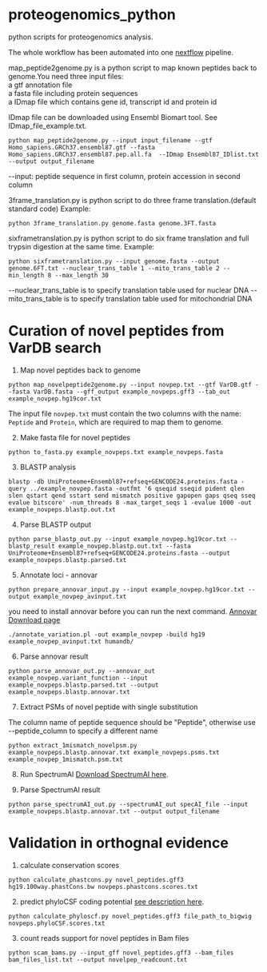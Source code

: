 # proteogenomics_python
python scripts for proteogenomics analysis.

The whole workflow has been automated into one [nextflow](https://github.com/lehtiolab/proteogenomics-analysis-workflow) pipeline.

map_peptide2genome.py is a python script to map known peptides back to genome.You need three input files:  
a gtf annotation file  
a fasta file including protein sequences  
a IDmap file which contains gene id, transcript id and protein id  

IDmap file can be downloaded using Ensembl Biomart tool. See IDmap_file_example.txt. 

`python map_peptide2genome.py --input input_filename --gtf Homo_sapiens.GRCh37.ensembl87.gtf --fasta Homo_sapiens.GRCh37.ensembl87.pep.all.fa  --IDmap Ensembl87_IDlist.txt --output output_filename`

--input: peptide sequence in first column, protein accession in second column

3frame_translation.py is  python script to do three frame translation.(default standard code)
Example:

`python 3frame_translation.py genome.fasta genome.3FT.fasta`

sixframetranslation.py is python script to do six frame translation and full trypsin digestion at the same time.
Example: 

`python sixframetranslation.py --input genome.fasta --output genome.6FT.txt --nuclear_trans_table 1 --mito_trans_table 2 --min_length 8 --max_length 30`

--nuclear_trans_table is to specify translation table used for nuclear DNA
--mito_trans_table is to specify translation table used for mitochondrial DNA



# Curation of novel peptides from VarDB search
1. Map novel peptides back to genome

`python map_novelpeptide2genome.py --input novpep.txt --gtf VarDB.gtf --fasta VarDB.fasta --gff_output example_novpeps.gff3 --tab_out example_novpep.hg19cor.txt`

The input file `novpep.txt` must contain the two columns with the name: `Peptide` and `Protein`, which are required to map them to genome.

2. Make fasta file for novel peptides

`python to_fasta.py example_novpeps.txt example_novpeps.fasta`

3. BLASTP analysis

`blastp -db UniProteome+Ensembl87+refseq+GENCODE24.proteins.fasta -query ../example_novpep.fasta -outfmt '6 qseqid sseqid pident qlen slen qstart qend sstart send mismatch positive gapopen gaps qseq sseq evalue bitscore' -num_threads 8 -max_target_seqs 1 -evalue 1000 -out example_novpeps.blastp.out.txt`

4. Parse BLASTP output

`python parse_blastp_out.py --input example_novpep.hg19cor.txt --blastp_result example_novpep.blastp.out.txt --fasta UniProteome+Ensembl87+refseq+GENCODE24.proteins.fasta --output example_novpeps.blastp.parsed.txt`

5. Annotate loci - annovar

`python prepare_annovar_input.py --input example_novpep.hg19cor.txt --output example_novpep_avinput.txt`

you need to install annovar before you can run the next command. [Annovar Download page](http://annovar.openbioinformatics.org/en/latest/user-guide/download/)

`./annotate_variation.pl -out example_novpep -build hg19 example_novpep_avinput.txt humandb/`

6. Parse annovar result

`python parse_annovar_out.py --annovar_out example_novpep.variant_function --input example_novpeps.blastp.parsed.txt --output example_novpeps.blastp.annovar.txt`

7. Extract PSMs of novel peptide with single substitution

The column name of peptide sequence should be "Peptide", otherwise use --peptide_column to specify a different name

`python extract_1mismatch_novelpsm.py example_novpeps.blastp.annovar.txt example_novpeps.psms.txt example_novpep_1mismatch.psm.txt`

8. Run SpectrumAI [Download SpectrumAI here](https://github.com/yafeng/SpectrumAI).

9. Parse SpectrumAI result

`python parse_spectrumAI_out.py --spectrumAI_out specAI_file --input example_novpeps.blastp.annovar.txt --output output_filename`


# Validation in orthognal evidence
1. calculate conservation scores 
    
`python calculate_phastcons.py novel_peptides.gff3 hg19.100way.phastCons.bw novpeps.phastcons.scores.txt`

2. predict phyloCSF coding potential [see description here](https://github.com/hussius/gff-phylocsf-human).

`python calculate_phyloscf.py novel_peptides.gff3 file_path_to_bigwig novpeps.phyloCSF.scores.txt`

3. count reads support for novel peptides in Bam files

`python scam_bams.py --input_gff novel_peptides.gff3 --bam_files bam_files_list.txt --output novelpep_readcount.txt `






